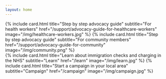 ```yaml
---
layout: home
---
```


<div class="card-deck">
  {% include card.html title="Step by step advocacy guide" subtitle="For health workers"    href="/support/advocacy-guide-for-healthcare-workers" image="/img/healthcare-workers.jpg" %}
  {% include card.html title="Step by step advocacy guide" subtitle="For community members" href="/support/advocacy-guide-for-community" image="/img/community.png" %}
</div>
<div class="card-deck">
  {% include card.html title="Learn about immigration checks and charging in the NHS" subtitle="Learn"     href="/learn"    image="/img/learn.jpg" %}
  {% include card.html title="Start a campaign in your local area"                    subtitle="Campaign"  href="/campaign" image="/img/campaign.jpg" %}
</div>
